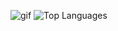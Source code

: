 ![gif](https://giffiles.alphacoders.com/822/8223.gif)                 ![Top Languages](https://github-readme-stats.vercel.app/api/top-langs?username=codelust)
